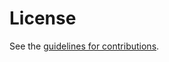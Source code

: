 # License

See the
[guidelines for contributions](https://github.com/ietf-6man/ra-pref64/blob/master/CONTRIBUTING.md).
